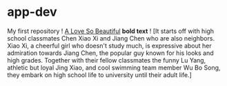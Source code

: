 # app-dev
My first repository
! [A Love So Beautiful](https://ph.images.search.yahoo.com/search/images;_ylt=AwrKEpeiNWZkTRkU0XSzRwx.;_ylu=Y29sbwNzZzMEcG9zAzEEdnRpZAMEc2VjA3BpdnM-?p=a+love+so+beautiful&fr2=piv-web&type=E210PH91215G0&fr=mcafee#id=4&iurl=https%3A%2F%2Fi.mydramalist.com%2FB33P5f.jpg&action=click)
**bold text** 
! [It starts off with high school classmates Chen Xiao Xi and Jiang Chen who are also neighbors. Xiao Xi, a cheerful girl who doesn't study much, is expressive about her admiration towards Jiang Chen, the popular guy known for his looks and high grades. Together with their fellow classmates the funny Lu Yang, athletic but loyal Jing Xiao, and cool swimming team member Wu Bo Song, they embark on high school life to university until their adult life.]
